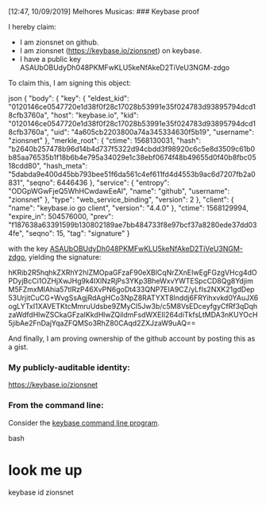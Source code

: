 [12:47, 10/09/2019] Melhores Musicas: ### Keybase proof

I hereby claim:

  * I am zionsnet on github.
  * I am zionsnet (https://keybase.io/zionsnet) on keybase.
  * I have a public key ASAUbOBUdyDh048PKMFwKLU5keNfAkeD2TiVeU3NGM-zdgo

To claim this, I am signing this object:

json
{
  "body": {
    "key": {
      "eldest_kid": "0120146ce0547720e1d38f0f28c17028b53991e35f024783d93895794dcd18cfb3760a",
      "host": "keybase.io",
      "kid": "0120146ce0547720e1d38f0f28c17028b53991e35f024783d93895794dcd18cfb3760a",
      "uid": "4a605cb2203800a74a345334630f5b19",
      "username": "zionsnet"
    },
    "merkle_root": {
      "ctime": 1568130031,
      "hash": "b2640b257478b96d14b4d737f5322d94cbdd3f98920c6c5e8d3509c61b0b85aa76535b1f18b6b4e795a34029e1c38ebf0674f48b49655d0f40b8fbc0518cdd80",
      "hash_meta": "5dabda9e400d45bb793bee51f6da561c4ef611fd4d4553b9ac6d7207fb2a0831",
      "seqno": 6446436
    },
    "service": {
      "entropy": "ODGpWGwFjeQ5WhHCwdawEeAl",
      "name": "github",
      "username": "zionsnet"
    },
    "type": "web_service_binding",
    "version": 2
  },
  "client": {
    "name": "keybase.io go client",
    "version": "4.4.0"
  },
  "ctime": 1568129994,
  "expire_in": 504576000,
  "prev": "f187638a63391599b130802189ae7bb484733f8e97bcf37a8280ede37dd034fe",
  "seqno": 15,
  "tag": "signature"
}


with the key [ASAUbOBUdyDh048PKMFwKLU5keNfAkeD2TiVeU3NGM-zdgo](https://keybase.io/zionsnet), yielding the signature:


hKRib2R5hqhkZXRhY2hlZMOpaGFzaF90eXBlCqNrZXnEIwEgFGzgVHcg4dOPDyjBcCi1OZHjXwJHg9k4lXlNzRjPs3YKp3BheWxvYWTESpcCD8Qg8YdjimM5FZmxMIAhia57tIRzP46XvPN6goDt433QNP7EIA9CZ/yLfIs2NXK21gdDep53UrjitCuCG+WvgSsAgjRdAgHCo3NpZ8RATYXT8lnddj6FRYihxvkd0YAuJX6ogLYTxI1XAVETKtcMmruUdsbe9ZMyCI5Jw3b/c5M8VsEDceyfgyCfRf3qDqhzaWdfdHlwZSCkaGFzaIKkdHlwZQildmFsdWXEII264diTkfsLtMDA3nKUYOcH5jibAe2FnDajYqaZFQMSo3RhZ80CAqd2ZXJzaW9uAQ==



And finally, I am proving ownership of the github account by posting this as a gist.

### My publicly-auditable identity:

https://keybase.io/zionsnet

### From the command line:

Consider the [keybase command line program](https://keybase.io/download).

bash
# look me up
keybase id zionsnet
